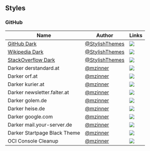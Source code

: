 ## Styles
### GitHub
| Name | Author | Links |
| -- | -- | -- |
| [GitHub Dark](https://github.com/StylishThemes/GitHub-Dark) | [@StylishThemes](https://github.com/StylishThemes) | [![](https://img.shields.io/badge/install%20with-stylus-006666?style=flat-square)](https://github.com/StylishThemes/GitHub-Dark/raw/master/github-dark.user.css) |
| [Wikipedia Dark](https://github.com/StylishThemes/Wikipedia-Dark) | [@StylishThemes](https://github.com/StylishThemes) | [![](https://img.shields.io/badge/install%20with-stylus-006666?style=flat-square)](https://github.com/StylishThemes/Wikipedia-Dark/raw/master/wikipedia-dark.user.css) |
| [StackOverflow Dark](https://github.com/StylishThemes/StackOverflow-Dark) | [@StylishThemes](https://github.com/StylishThemes) | [![](https://img.shields.io/badge/install%20with-stylus-006666?style=flat-square)](https://github.com/StylishThemes/StackOverflow-Dark/raw/master/stackoverflow-dark.user.css) |
| Darker derstandard.at | [@mzinner](https://github.com/mzinner) | [![](https://img.shields.io/badge/install%20with-stylus-006666?style=flat-square)](https://raw.githubusercontent.com/mzinner/userstyles/master/darker-standard.at.user.css) |
| Darker orf.at | [@mzinner](https://github.com/mzinner) | [![](https://img.shields.io/badge/install%20with-stylus-006666?style=flat-square)](https://raw.githubusercontent.com/mzinner/userstyles/master/darker-orf.at.user.css) |
| Darker kurier.at | [@mzinner](https://github.com/mzinner) | [![](https://img.shields.io/badge/install%20with-stylus-006666?style=flat-square)](https://raw.githubusercontent.com/mzinner/userstyles/master/darker-kurier.at.user.css) |
| Darker newsletter.falter.at | [@mzinner](https://github.com/mzinner) | [![](https://img.shields.io/badge/install%20with-stylus-006666?style=flat-square)](https://raw.githubusercontent.com/mzinner/userstyles/master/darker-newsletter.falter.at.user.css) |
| Darker golem.de | [@mzinner](https://github.com/mzinner) | [![](https://img.shields.io/badge/install%20with-stylus-006666?style=flat-square)](https://raw.githubusercontent.com/mzinner/userstyles/master/darker-golem.de.user.css) |
| Darker heise.de | [@mzinner](https://github.com/mzinner) | [![](https://img.shields.io/badge/install%20with-stylus-006666?style=flat-square)](https://raw.githubusercontent.com/mzinner/userstyles/master/darker-heise.de.user.css) |
| Darker google.com | [@mzinner](https://github.com/mzinner) | [![](https://img.shields.io/badge/install%20with-stylus-006666?style=flat-square)](https://github.com/mzinner/userstyles/raw/main/darker-google.com.user.css) |
| Darker mail.your-server.de | [@mzinner](https://github.com/mzinner) | [![](https://img.shields.io/badge/install%20with-stylus-006666?style=flat-square)](https://github.com/mzinner/userstyles/raw/main/darker-mail.your-server.de.user.css) |
| Darker Startpage Black Theme | [@mzinner](https://github.com/mzinner) | [![](https://img.shields.io/badge/install%20with-stylus-006666?style=flat-square)](https://github.com/mzinner/userstyles/raw/main/darker-startpage.user.css) |
| OCI Console Cleanup | [@mzinner](https://github.com/mzinner) | [![](https://img.shields.io/badge/install%20with-stylus-006666?style=flat-square)](https://github.com/mzinner/userstyles/raw/main/cloud.oracle.com.user.css) |
